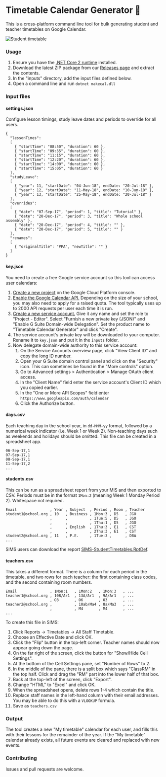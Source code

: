 # Timetable Calendar Generator :calendar:

This is a cross-platform command line tool for bulk generating student and teacher timetables on Google Calendar.

![Student timetable](resources/example.png)

### Usage

1. Ensure you have the [.NET Core 2 runtime](https://www.microsoft.com/net/download/core#/runtime) installed.
1. Download the latest ZIP package from our [Releases page](https://github.com/jamesgurung/timetable-calendar-generator/releases) and extract the contents.
1. In the "inputs" directory, add the input files defined below.
1. Open a command line and run `dotnet makecal.dll`

### Input files

#### settings.json

Configure lesson timings, study leave dates and periods to override for all users.

```
{
  "lessonTimes":
  [
    { "startTime": "08:50", "duration": 60 },
    { "startTime": "09:55", "duration": 60 },
    { "startTime": "11:15", "duration": 60 },
    { "startTime": "12:20", "duration": 60 },
    { "startTime": "14:00", "duration": 60 },
    { "startTime": "15:05", "duration": 60 }
  ],
  "studyLeave":
  [
    { "year": 11, "startDate": "04-Jun-18", endDate: "20-Jul-18" },
    { "year": 12, "startDate": "11-May-18", endDate: "10-Jun-18" },
    { "year": 13, "startDate": "25-May-18", endDate: "20-Jul-18" }
  ],
  "overrides":
  [
    { "date": "07-Sep-17", "period": 1, "title": "Tutorial" },
    { "date": "20-Dec-17", "period": 3, "title": "Whole school assembly" },
    { "date": "20-Dec-17", "period": 4, "title": "" },
    { "date": "20-Dec-17", "period": 5, "title": "" }
  ],
  "renames":
  [
    { "originalTitle": "PPA", "newTitle": "" }
  ]
}

```

#### key.json

You need to create a free Google service account so this tool can access user calendars:

 1. [Create a new project](https://console.cloud.google.com/projectcreate) on the Google Cloud Platform console.
 1. [Enable the Google Calendar API.](https://console.cloud.google.com/apis/api/calendar-json.googleapis.com/overview) Depending on the size of your school, you may also need to apply for a raised quota. The tool typically uses up to 2000 API requests per user each time it is run.
 1. [Create a new service account.](https://console.cloud.google.com/apis/credentials/serviceaccountkey) Give it any name and set the role to "Project - Editor". Select "Furnish a new private key (JSON)" and "Enable G Suite Domain-wide Delegation". Set the product name to "Timetable Calendar Generator" and click "Create".
 1. The service account's private key will be downloaded to your computer. Rename it to `key.json` and put it in the `inputs` folder.
 1. Now delegate domain-wide authority to this service account:
    1. On the Service Accounts overview page, click "View Client ID" and copy the long ID number.
    1. Open your G Suite domain control panel and click on the "Security" icon. This can sometimes be found in the "More controls" option.
    1. Go to Advanced settings > Authentication > Manage OAuth client access.
    1. In the "Client Name" field enter the service account's Client ID which you copied earlier.
    1. In the "One or More API Scopes" field enter `https://www.googleapis.com/auth/calendar`
    1. Click the Authorize button.


#### days.csv

Each teaching day in the school year, in `dd-MMM-yy` format, followed by a numerical week indicator (i.e. Week 1 or Week 2). Non-teaching days such as weekends and holidays should be omitted. This file can be created in a spreadsheet app.

```
06-Sep-17,1
07-Sep-17,1
08-Sep-17,1
11-Sep-17,2
...
```

#### students.csv

This can be run as a spreadsheet report from your MIS and then exported to CSV. Periods must be in the format `1Mon:2` (meaning Week 1 Monday Period 2). Whitespace not required.

```
Email               , Year , Subject  , Period , Room , Teacher
student1@school.org , 10   , Business , 1Mon:3 , D5   , JGO
                    ,      ,          , 1Tue:5 , D5   , JGO
                    ,      ,          , 1Thu:1 , D5   , JGO
                    ,      , English  , 1Thu:3 , E1   , CST
                    ,      ,          , 2Thu:3 , E1   , CST
student2@school.org , 11   , P.E.     , 1Tue:3 ,      , DBA
...
```
SIMS users can download the report [SIMS-StudentTimetables.RptDef](resources/SIMS-StudentTimetables.RptDef).

#### teachers.csv

This takes a different format. There is a column for each period in the timetable, and two rows for each teacher: the first containing class codes, and the second containing room numbers.

```
Email               , 1Mon:1   , 1Mon:2   , 1Mon:3   , ...
teacher1@school.org , 10B/Ar1  , 13A/Ar1  , 9A/Ar1   , ...
                    , O3       , O6       , O3       , ...
teacher2@school.org ,          , 10ab/Ma4 , 8a/Ma3   , ...
                    ,          , M4       , M4       , ...
...
```
To create this file in SIMS:

1. Click Reports -> Timetables -> All Staff Timetable.
1. Choose an Effective Date and click OK.
1. Click the "Flip" button in the top-left corner. Teacher names should now appear going down the page.
1. On the far right of the screen, click the button for "Show/Hide Cell Settings".
1. At the bottom of the Cell Settings pane, set "Number of Rows" to 2.
1. In the middle of the pane, there is a split box which says "ClassRM" in the top half. Click and drag the "RM" part into the lower half of that box.
1. Back at the top-left of the screen, click "Export".
1. Change "HTML" to "Excel" and click OK.
1. When the spreadsheet opens, delete rows 1-4 which contain the title.
1. Replace staff names in the left-hand column with their email addresses. You may be able to do this with a `VLOOKUP` formula.
1. Save as `teachers.csv`

### Output

The tool creates a new "My timetable" calendar for each user, and fills this with their lessons for the remainder of the year. If the "My timetable" calendar already exists, all future events are cleared and replaced with new events.

### Contributing

Issues and pull requests are welcome.
